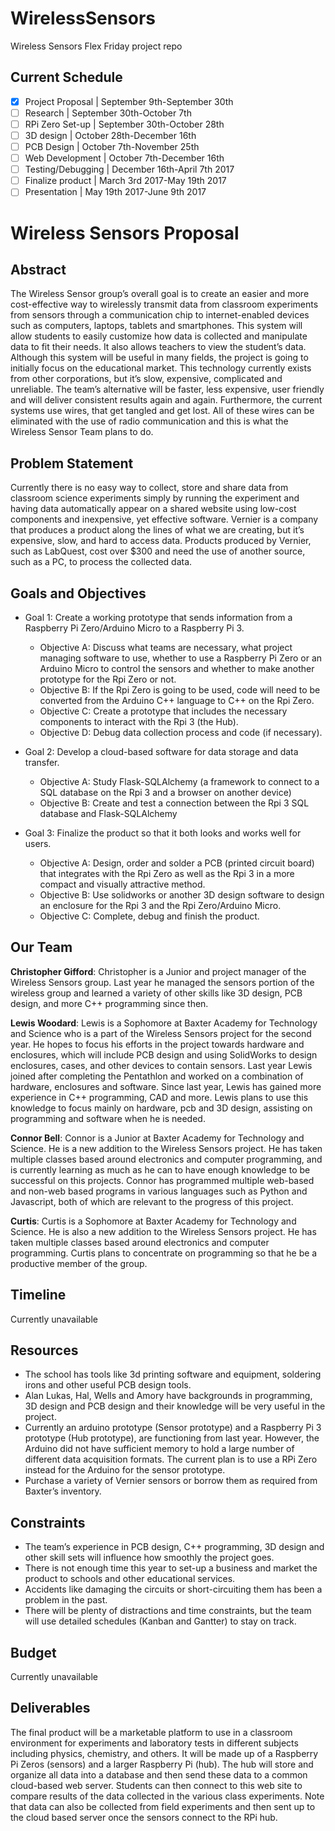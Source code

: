 # WirelessSensors
Wireless Sensors Flex Friday project repo
## Current Schedule
- [x] Project Proposal  | September 9th-September 30th
- [ ] Research          | September 30th-October 7th
- [ ] RPi Zero Set-up   | September 30th-October 28th
- [ ] 3D design         | October 28th-December 16th
- [ ] PCB Design        | October 7th-November 25th
- [ ] Web Development   | October 7th-December 16th
- [ ] Testing/Debugging | December 16th-April 7th 2017
- [ ] Finalize product  | March 3rd 2017-May 19th 2017
- [ ] Presentation      | May 19th 2017-June 9th 2017

# Wireless Sensors Proposal
## Abstract
The Wireless Sensor group’s overall goal is to create an easier and more cost-effective way to wirelessly transmit data from classroom   experiments from sensors through a communication chip to internet-enabled devices such as computers, laptops, tablets and smartphones. This system will allow students to easily customize how data is collected and manipulate data to fit their needs. It also allows teachers to view   the student’s data. Although this system will be useful in many fields, the project is going to initially focus on the educational market. This technology currently exists from other corporations, but it’s slow, expensive, complicated and unreliable. The team’s alternative will be faster, less expensive, user friendly and will deliver consistent results again and again. Furthermore, the current systems use wires, that get tangled and get lost. All of these wires can be eliminated with the use of radio communication and this is what the Wireless Sensor Team plans to do.

## Problem Statement
Currently there is no easy way to collect, store and share data from classroom science experiments simply by running the experiment and having data automatically appear on a shared website using low-cost components and inexpensive, yet effective software. Vernier is a company that produces a product along the lines of what we are creating, but it’s expensive, slow, and hard to access data. Products produced by Vernier, such as LabQuest, cost over $300 and need the use of another source, such as a PC, to process the collected data.

## Goals and Objectives
* Goal 1: Create a working prototype that sends information from a Raspberry Pi Zero/Arduino Micro to a Raspberry Pi 3.

  * Objective A: Discuss what teams are necessary, what project managing software to use, whether to use a Raspberry Pi Zero or an Arduino Micro to control the sensors and whether to make another prototype for the Rpi Zero or not.
  * Objective B: If the Rpi Zero is going to be used, code will need to be converted from the Arduino C++ language to C++ on the Rpi Zero.
  * Objective C: Create a prototype that includes the necessary components to interact with the Rpi 3 (the Hub).
  * Objective D: Debug data collection process and code (if necessary).



* Goal 2: Develop a cloud-based software for data storage and data transfer.

  * Objective A: Study Flask-SQLAlchemy (a framework to connect to a SQL database on the Rpi 3 and a browser on another device)
  * Objective B: Create and test a connection between the Rpi 3 SQL database and Flask-SQLAlchemy

* Goal 3: Finalize the product so that it both looks and works well for users.

  * Objective A: Design, order and solder a PCB (printed circuit board) that integrates with the Rpi Zero as well as the Rpi 3 in a more compact and visually attractive method.
  * Objective B: Use solidworks or another 3D design software to design an enclosure for the Rpi 3 and the Rpi Zero/Arduino Micro.
  * Objective C: Complete, debug and finish the product.
  
## Our Team
**Christopher Gifford**: Christopher is a Junior and project manager of the Wireless Sensors group. Last year he managed the sensors portion of the wireless group and learned a variety of other skills like 3D design, PCB design, and more C++ programming since then. 

**Lewis Woodard**: Lewis is a Sophomore at Baxter Academy for Technology and Science who is a part of the Wireless Sensors project for the second year. He hopes to focus his efforts in the project towards hardware and enclosures, which will include PCB design and using SolidWorks to design enclosures, cases, and other devices to contain sensors. Last year Lewis joined after completing the Pentathlon and worked on a combination of hardware, enclosures and software. Since last year, Lewis has gained more experience in C++ programming, CAD and more. Lewis plans to use this knowledge to focus mainly on hardware, pcb and 3D design, assisting on programming and software when he is needed.

**Connor Bell**: Connor is a Junior at Baxter Academy for Technology and Science. He is a new addition to the Wireless Sensors project. He has taken multiple classes based around electronics and computer programming, and is currently learning as much as he can to have enough knowledge to be successful on this projects. Connor has programmed multiple web-based and non-web based programs in various languages such as Python and Javascript, both of which are relevant to the progress of this project.

**Curtis**: 
Curtis is a Sophomore at Baxter Academy for Technology and Science. He is also a new addition to the Wireless Sensors project. He has taken multiple classes based around electronics and computer programming. Curtis plans to concentrate on programming so that he be a productive member of the group.

## Timeline
Currently unavailable

## Resources
* The school has tools like 3d printing software and equipment, soldering irons and other useful PCB design tools.
* Alan Lukas, Hal, Wells and Amory have backgrounds in programming, 3D design and PCB design and their knowledge will be very useful in the project.
* Currently an arduino prototype (Sensor prototype) and a Raspberry Pi 3 prototype (Hub prototype), are functioning from last year.    However, the Arduino did not have sufficient memory to hold a large number of different data acquisition formats.    The current plan is to use a RPi Zero instead for the Arduino for the sensor prototype.
* Purchase a  variety of Vernier sensors or borrow them as required from Baxter’s inventory.

## Constraints
* The team’s experience in PCB design, C++ programming, 3D design and other skill sets will influence how smoothly the project goes.
* There is not enough time this year to set-up a business and market the product to schools and other educational services.
* Accidents like damaging the circuits or short-circuiting them has been a problem in the past.
* There will be plenty of distractions and time constraints, but the team will use detailed schedules (Kanban and Gantter) to stay on track.

## Budget
Currently unavailable

## Deliverables
The final product will be a marketable platform to use in a classroom environment for experiments and laboratory tests in different subjects including physics, chemistry, and others. It will be made up of a Raspberry Pi Zeros (sensors) and a larger Raspberry Pi (hub). The hub will store and organize all data into a database and then send these data to a common cloud-based web server. Students can then connect to this web site to compare results of the data collected in the various class experiments. Note that data can also be collected from field experiments and then sent up to the cloud based server once the sensors connect to the RPi hub.
